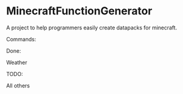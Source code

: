 # MinecraftFunctionGenerator

A project to help programmers easily create datapacks for minecraft.

Commands:

Done:

Weather

TODO:

All others
